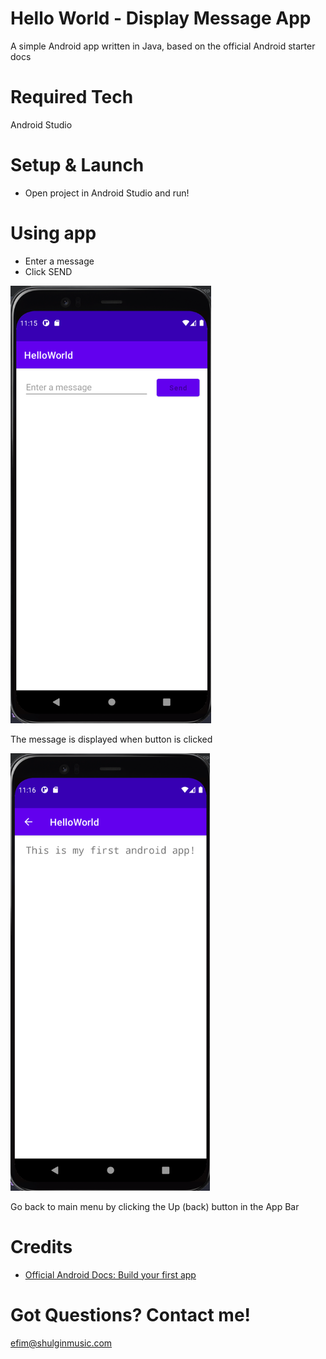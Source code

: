 # Hello World - Display Message App

A simple Android app written in Java, based on the official Android starter docs

# Required Tech

Android Studio

# Setup & Launch

* Open project in Android Studio and run!

# Using app

* Enter a message
* Click SEND

<img src="img/main_activity.png" height="700">

The message is displayed when button is clicked

<img src="img/display_message.png" height="700">

Go back to main menu by clicking the Up (back) button in the App Bar 

# Credits

* <a href="https://developer.android.com/training/basics/firstapp">Official Android Docs: Build your first app</a>

# Got Questions? Contact me!
efim@shulginmusic.com
